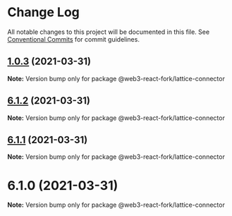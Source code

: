 # Change Log

All notable changes to this project will be documented in this file.
See [Conventional Commits](https://conventionalcommits.org) for commit guidelines.

## [1.0.3](https://github.com/tbouder/web3-react-fork/compare/@web3-react-fork/lattice-connector@6.1.2...@web3-react-fork/lattice-connector@1.0.3) (2021-03-31)

**Note:** Version bump only for package @web3-react-fork/lattice-connector





## [6.1.2](https://github.com/TBouder/web3-react-fork/compare/@web3-react-fork/lattice-connector@6.1.1...@web3-react-fork/lattice-connector@6.1.2) (2021-03-31)

**Note:** Version bump only for package @web3-react-fork/lattice-connector





## [6.1.1](https://github.com/TBouder/web3-react-fork/compare/@web3-react-fork/lattice-connector@6.1.0...@web3-react-fork/lattice-connector@6.1.1) (2021-03-31)

**Note:** Version bump only for package @web3-react-fork/lattice-connector





# 6.1.0 (2021-03-31)

**Note:** Version bump only for package @web3-react-fork/lattice-connector
